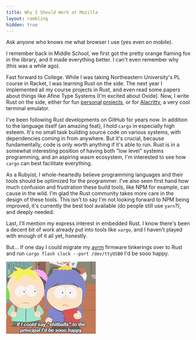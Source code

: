 ```yaml
---
title: Why I Should Work at Mozilla
layout: rambling
hidden: true
---
```


Ask anyone who knows me what browser I use (yes even on mobile).

I remember back in Middle School, we first got the pretty orange flaming fox in
the library, and it made everything better. I can't even remember why (this was
a while ago).

Fast forward to College. While I was taking Northeastern University's PL course
in Racket, I was learning Rust on the side. The next year I implemented all my
course projects in Rust, and even read some papers about things like Afine Type
Systems (I'm excited about Oxide). Now, I write Rust on the side, either for
fun [personal][oursh] [projects][brainfuck], or for [Alacritty][alacritty], a
very cool terminal emulator.

I've been following Rust developments on GitHub for years now. In addition to
the language itself (an amazing feat), I hold `cargo` in especially high
esteem. It's no small task building source code on various systems, with
dependencies coming in from anywhere. But it's crucial, because fundamentally,
code is only worth anything if it's able to run. Rust is in a somewhat
interesting position of having both "low level" systems programming, and an
aspiring wasm ecosystem, I'm interested to see how `cargo` can best facilitate
everything.

As a Rubyist, I whole-heartedly believe programming languages and their tools
should be optimized for the programmer. I've also seen first hand how much
confusion and frustration these build tools, like NPM for example, can cause in
the wild. I'm glad the Rust community takes more care in the design of these
tools. This isn't to say I'm not looking forward to NPM being improved, it's
currently the best tool available (do people still use `yarn`?), and deeply
needed.

Last, I'll mention my express interest in embedded Rust. I know there's been a
decent bit of work already put into tools like `xargo`, and I haven't played
with enough of it all yet, honestly.

But... If one day I could migrate my [avrm](https://github.com/nixpulvis/avrm)
firmware tinkerings over to Rust and run `cargo flash clock --port
/dev/ttyUSB0` I'd be sooo happy.

![](/img/sohappy.gif)

[oursh]: https://github.com/nixpulvis/oursh
[brainfuck]: https://github.com/nixpulvis/brainfuck
[alacritty]: https://github.com/jwilm/alacritty
